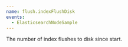```yaml
---
name: flush.indexFlushDisk
events:
  - ElasticsearchNodeSample
---
```


The number of index flushes to disk since start.